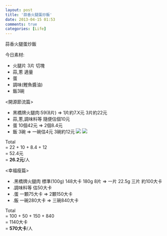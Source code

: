 ```yaml
---
layout: post
title: '蒜香火腿蛋炒飯'
date: 2013-04-15 01:53
comments: true
categories: [Life]
---
```



蒜香火腿蛋炒飯

今日素材:

- 火腿片 3片 切塊
- 蒜,蔥 適量
- 蛋
- 調味(鰹魚醬油)
- 飯3碗
<!--more-->


<開源節流篇>   

  
- 黑橋牌火腿肉:59(8片) => 1片約7.X元 
  3片約22元  
- 蒜,蔥,調味料等
  隨便估個10元
- 蛋 
  10個42元 => 2個8.4元
- 飯 3碗 => 一碗估4元
  3碗約12元
![](https://lh5.googleusercontent.com/-CgcXIfEmLas/UdAlsY-J56I/AAAAAAAAAsU/kcVTQ0iE_vQ/w493-h874-no/food_04151.jpg)
![](https://lh4.googleusercontent.com/-ZIclv7KW6CA/UdAls2re20I/AAAAAAAAAsg/lAYEIf3ZGLk/w1296-h731-no/food_04152.jpg)


Total   
= 22 + 10 + 8.4 + 12   
= 52.4元  
= **26.2元**/人  

<幸福瘦篇>  

- .黑橋牌火腿肉
  標準(100g) 148大卡
  180g 8片 => 一片 22.5g
  三片 約100大卡
- .調味料等 
  估50大卡
- .蛋
  一顆75大卡 => 2顆150大卡
- .飯 
  一碗280大卡 => 三碗840大卡

Total   
= 100 + 50 + 150 + 840  
= 1140大卡  
= **570大卡**/人  